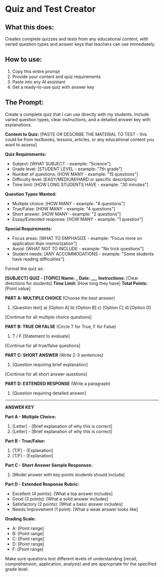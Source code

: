 # Quiz and Test Creator

## What this does:

Creates complete quizzes and tests from any educational content, with varied question types and answer keys that teachers can use immediately.

## How to use:

1. Copy this entire prompt
2. Provide your content and quiz requirements
3. Paste into any AI assistant
4. Get a ready-to-use quiz with answer key

## The Prompt:

Create a complete quiz that I can use directly with my students. Include varied question types, clear instructions, and a detailed answer key with explanations.

**Content to Quiz:**
[PASTE OR DESCRIBE THE MATERIAL TO TEST - this could be from textbooks, lessons, articles, or any educational content you want to assess]

**Quiz Requirements:**

- Subject: [WHAT SUBJECT - example: "Science"]
- Grade level: [STUDENT LEVEL - example: "7th grade"]
- Number of questions: [HOW MANY - example: "15 questions"]
- Difficulty level: [EASY/MEDIUM/HARD or specific description]
- Time limit: [HOW LONG STUDENTS HAVE - example: "30 minutes"]

**Question Types Wanted:**

- Multiple choice: [HOW MANY - example: "8 questions"]
- True/False: [HOW MANY - example: "4 questions"]
- Short answer: [HOW MANY - example: "2 questions"]
- Essay/Extended response: [HOW MANY - example: "1 question"]

**Special Requirements:**

- Focus areas: [WHAT TO EMPHASIZE - example: "Focus more on application than memorization"]
- Avoid: [WHAT NOT TO INCLUDE - example: "No trick questions"]
- Student needs: [ANY ACCOMMODATIONS - example: "Some students have reading difficulties"]

Format the quiz as:

**[SUBJECT] QUIZ - [TOPIC]**
**Name: ********\_******** Date: **\_\_\_****
**Instructions:** [Clear directions for students]
**Time Limit:** [How long they have]
**Total Points:** [Point value]

**PART A: MULTIPLE CHOICE** (Choose the best answer)

1. [Question text]
   a) [Option A]
   b) [Option B]
   c) [Option C]
   d) [Option D]

[Continue for all multiple choice questions]

**PART B: TRUE OR FALSE** (Circle T for True, F for False)

1. T / F [Statement to evaluate]

[Continue for all true/false questions]

**PART C: SHORT ANSWER** (Write 2-3 sentences)

1. [Question requiring brief explanation]

[Continue for all short answer questions]

**PART D: EXTENDED RESPONSE** (Write a paragraph)

1. [Question requiring detailed answer]

---

**ANSWER KEY**

**Part A - Multiple Choice:**

1. [Letter] - [Brief explanation of why this is correct]
2. [Letter] - [Brief explanation of why this is correct]

**Part B - True/False:**

1. [T/F] - [Explanation]
2. [T/F] - [Explanation]

**Part C - Short Answer Sample Responses:**

1. [Model answer with key points students should include]

**Part D - Extended Response Rubric:**

- Excellent (4 points): [What a top answer includes]
- Good (3 points): [What a solid answer includes]
- Satisfactory (2 points): [What a basic answer includes]
- Needs Improvement (1 point): [What a weak answer looks like]

**Grading Scale:**

- A: [Point range]
- B: [Point range]
- C: [Point range]
- D: [Point range]
- F: [Point range]

Make sure questions test different levels of understanding (recall, comprehension, application, analysis) and are appropriate for the specified grade level.
